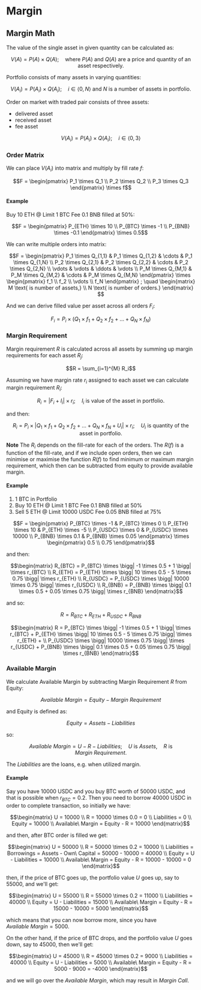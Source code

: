 # Margin

## Margin Math

The value of the single asset in given quantity can be calculated as:
```math
V(A) = P(A) \times Q(A)

; \quad \text{where } P(A) \text{ and } Q(A) \text{ are a price and quantity of an asset respectively.}
```

Portfolio consists of many assets in varying quantities:
```math
V(A_i) = P(A_i) \times Q(A_i)

; \quad i \in \langle 0, N \rangle \text{ and } N \text{ is a number of assets in portfolio.} 
```

Order on market with traded pair consists of three assets:

 - delivered asset
 - received asset
 - fee asset

```math
V(A_i) = P(A_i) \times Q(A_i)

; \quad i \in \langle 0, 3 \rangle
```

### Order Matrix
We can place $V(A_i)$ into matrix and multiply by fill rate $f$:

```math
F = \begin{pmatrix}
P_1 \times Q_1 \\
P_2 \times Q_2 \\
P_3 \times Q_3
\end{pmatrix} \times f
```

#### Example
Buy 10 ETH @ Limit 1 BTC Fee 0.1 BNB filled at 50%:

```math
F = \begin{pmatrix}
P_{ETH} \times 10 \\
P_{BTC} \times -1 \\
P_{BNB} \times -0.1  
\end{pmatrix} \times 0.5
```

We can write multiple orders into matrix:

```math
F = \begin{pmatrix}
P_1 \times Q_{1,1} & P_1 \times Q_{1,2} & \cdots & P_1 \times Q_{1,N} \\
P_2 \times Q_{2,1} & P_2 \times Q_{2,2} & \cdots & P_2 \times Q_{2,N} \\
\vdots & \vdots & \ddots & \vdots \\
P_M \times Q_{M,1} & P_M \times Q_{M,2} & \cdots & P_M \times Q_{M,N}
\end{pmatrix} \times \begin{pmatrix}
f_1 \\
f_2 \\
\vdots \\
f_N
\end{pmatrix}

; \quad \begin{matrix}
M \text{ is number of assets,} \\
N \text{ is number of orders.} \end{matrix}

```

And we can derive filled value per asset across all orders $F_i$: 
```math
F_i  = P_i \times ( Q_1 \times f_1 + Q_2 \times f_2 + \dots + Q_N \times f_N )
```

### Margin Requirement
Margin requirement $R$ is calculated across all assets by summing up margin requirements for each asset $R_j$:

```math
R = \sum_{i=1}^{M} R_i
```

Assuming we have margin rate $r_i$ assigned to each asset we can calculate margin requirement $R_i$:

```math
R_i = | F_i + I_i | \times r_i

; \quad I_i \text{ is value of the asset in portfolio.}
```

and then:

```math
R_i  = P_i \times \bigg| Q_1 \times f_1 + Q_2 \times f_2 + \dots + Q_N \times f_N + U_i \bigg| \times r_i

; \quad U_i \text{ is quantity of the asset in portfolio.}
```

**Note** The $R_i$ depends on the fill-rate for each of the orders.
The $R(f)$ is a function of the fill-rate, and if we include open orders, then 
we can minimise or maximise the function $R(f)$ to find minimum or maximum margin requirement, which
then can be subtracted from equity to provide available margin.

#### Example
1. 1 BTC in Portfolio
2. Buy 10 ETH @ Limit 1 BTC Fee 0.1 BNB filled at 50%
3. Sell 5 ETH @ Limit 10000 USDC Fee 0.05 BNB filled at 75%

```math
F = \begin{pmatrix}
P_{BTC} \times -1 & P_{BTC} \times 0 \\
P_{ETH} \times 10 & P_{ETH} \times -5 \\
P_{USDC} \times 0 & P_{USDC} \times 10000 \\
P_{BNB} \times 0.1 & P_{BNB} \times 0.05
\end{pmatrix} \times \begin{pmatrix}
0.5 \\
0.75
\end{pmatrix}
```

and then:

```math
\begin{matrix}
R_{BTC} = P_{BTC} \times \bigg| -1 \times 0.5 + 1 \bigg| \times r_{BTC} \\
R_{ETH} = P_{ETH} \times \bigg| 10 \times 0.5 - 5 \times 0.75 \bigg| \times r_{ETH} \\
R_{USDC} = P_{USDC} \times \bigg| 10000 \times 0.75 \bigg| \times r_{USDC} \\
R_{BNB} = P_{BNB} \times \bigg| 0.1 \times 0.5 + 0.05 \times 0.75 \bigg| \times r_{BNB}
\end{matrix}
```

and so:

```math
R = R_{BTC} + R_{ETH} + R_{USDC} + R_{BNB}
```

```math
\begin{matrix}
R = P_{BTC} \times \bigg| -1 \times 0.5 + 1 \bigg| \times r_{BTC} +
    P_{ETH} \times \bigg| 10 \times 0.5 - 5 \times 0.75 \bigg| \times r_{ETH} + \\
    P_{USDC} \times \bigg| 10000 \times 0.75 \bigg| \times r_{USDC} +
    P_{BNB} \times \bigg| 0.1 \times 0.5 + 0.05 \times 0.75 \bigg| \times r_{BNB}
\end{matrix}
```

### Available Margin
We calculate Available Margin by subtracting Margin Requirement $R$ from Equity:

```math
Available\ Margin = Equity - Margin\ Requirement

```

and Equity is defined as:

```math
Equity = Assets - Liabilities

```
so:

```math
Available\ Margin = U - R - Liabilities

; \quad U \text{ is } Assets
, \quad R \text{ is } Margin\ Requirement \text{.}
```

The $Liabilities$ are the loans, e.g. when utilized margin.

#### Example
Say you have 10000 USDC and you buy BTC worth of 50000 USDC, and that is possible when $r_{BTC} = 0.2$.
Then you need to borrow 40000 USDC in order to complete transaction, so initially we have:

```math
\begin{matrix}
U = 10000 \\
R = 10000 \times 0.0 = 0 \\
Liabilities = 0 \\
Equity = 10000 \\
Available\ Margin = Equity - R = 10000
\end{matrix}
```

and then, after BTC order is filled we get:

```math
\begin{matrix}
U = 50000 \\
R = 50000 \times 0.2 = 10000 \\
Liabilities = Borrowings = Assets - Own\ Capital = 50000 - 10000 = 40000 \\
Equity = U - Liabilities = 10000 \\
Available\ Margin = Equity - R = 10000 - 10000 = 0
\end{matrix}
```

then, if the price of BTC goes up, the portfolio value $U$ goes up, say to $55000$, and we'll get:

```math
\begin{matrix}
U = 55000 \\
R = 55000 \times 0.2 = 11000 \\
Liabilities = 40000 \\
Equity = U - Liabilities = 15000 \\
Available\ Margin = Equity - R = 15000 - 10000 = 5000
\end{matrix}
```

which means that you can now borrow more, since you have $Available\ Margin = 5000$.

On the other hand, if the price of BTC drops, and the portfolio value $U$ goes down, say to $45000$, then we'll get:

```math
\begin{matrix}
U = 45000 \\
R = 45000 \times 0.2 = 9000 \\
Liabilities = 40000 \\
Equity = U - Liabilities = 5000 \\
Available\ Margin = Equity - R = 5000 - 9000 = -4000
\end{matrix}
```
and we will go over the $Available\ Margin$, which may result in $Margin\ Call$.

